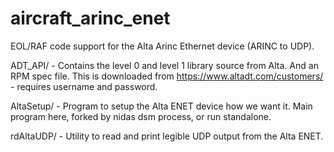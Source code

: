 # aircraft_arinc_enet
EOL/RAF code support for the Alta Arinc Ethernet device (ARINC to UDP).

ADT_API/ - Contains the level 0 and level 1 library source from Alta.  And an RPM spec file.  This is downloaded from https://www.altadt.com/customers/ - requires username and password.

AltaSetup/ - Program to setup the Alta ENET device how we want it.  Main program here, forked by nidas dsm process, or run standalone.

rdAltaUDP/ - Utility to read and print legible UDP output from the Alta ENET.

